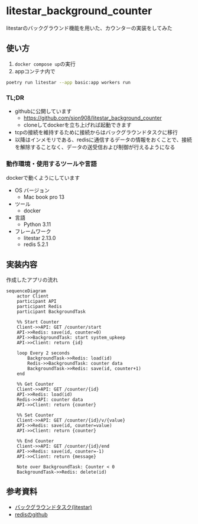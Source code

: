 # litestar_background_counter

litestarのバックグラウンド機能を用いた、カウンターの実装をしてみた

## 使い方

1. `docker compose up`の実行
2. appコンテナ内で
```bash
poetry run litestar --app basic:app workers run
```

### TL;DR
- githubに公開しています
    - https://github.com/sion908/litestar_background_counter
    - cloneしてdockerを立ち上げれば起動できます
- tcpの接続を維持するために接続からはバックグラウンドタスクに移行
- 以降はインメモリである、redisに通信するデータの情報をおくことで、接続を解除することなく、データの送受信および制御が行えるようになる


### 動作環境・使用するツールや言語
dockerで動くようにしています
- OS バージョン
    - Mac book pro 13
- ツール
    - docker 
- 言語
    - Python 3.11
- フレームワーク
    - litestar 2.13.0
    - redis 5.2.1

## 実装内容

作成したアプリの流れ
```mermaid
sequenceDiagram
    actor Client
    participant API
    participant Redis
    participant BackgroundTask
    
    %% Start Counter
    Client->>API: GET /counter/start
    API->>Redis: save(id, counter=0)
    API->>BackgroundTask: start system_upkeep
    API->>Client: return {id}
    
    loop Every 2 seconds
        BackgroundTask->>Redis: load(id)
        Redis->>BackgroundTask: counter data
        BackgroundTask->>Redis: save(id, counter+1)
    end
    
    %% Get Counter
    Client->>API: GET /counter/{id}
    API->>Redis: load(id)
    Redis->>API: counter data
    API->>Client: return {counter}
    
    %% Set Counter
    Client->>API: GET /counter/{id}/v/{value}
    API->>Redis: save(id, counter=value)
    API->>Client: return {counter}
    
    %% End Counter
    Client->>API: GET /counter/{id}/end
    API->>Redis: save(id, counter=-1)
    API->>Client: return {message}
    
    Note over BackgroundTask: Counter < 0
    BackgroundTask->>Redis: delete(id)
```


## 参考資料

- [バックグラウンドタスク(litestar)](https://docs.litestar.dev/latest/usage/responses.html#background-tasks)
- [redisのgithub](https://github.com/redis/redis-py)
